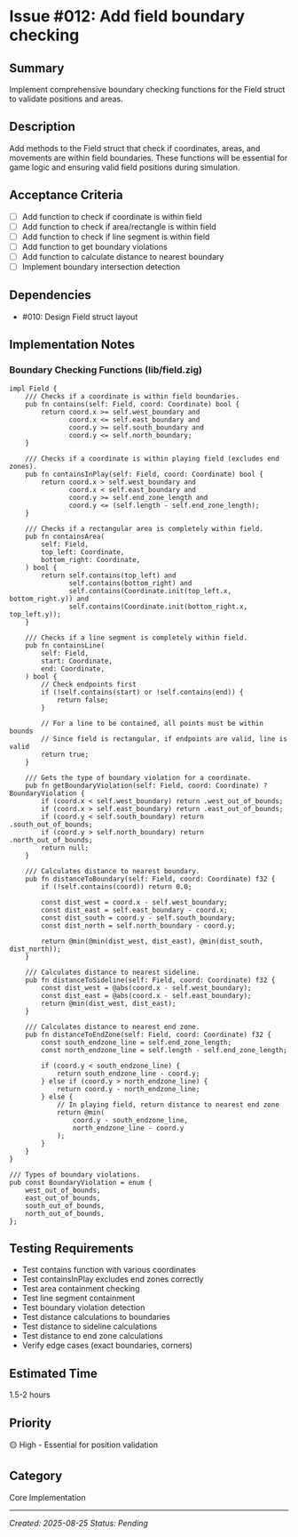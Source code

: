 # Issue #012: Add field boundary checking

## Summary
Implement comprehensive boundary checking functions for the Field struct to validate positions and areas.

## Description
Add methods to the Field struct that check if coordinates, areas, and movements are within field boundaries. These functions will be essential for game logic and ensuring valid field positions during simulation.

## Acceptance Criteria
- [ ] Add function to check if coordinate is within field
- [ ] Add function to check if area/rectangle is within field
- [ ] Add function to check if line segment is within field
- [ ] Add function to get boundary violations
- [ ] Add function to calculate distance to nearest boundary
- [ ] Implement boundary intersection detection

## Dependencies
- #010: Design Field struct layout

## Implementation Notes

### Boundary Checking Functions (lib/field.zig)
```zig
impl Field {
    /// Checks if a coordinate is within field boundaries.
    pub fn contains(self: Field, coord: Coordinate) bool {
        return coord.x >= self.west_boundary and
               coord.x <= self.east_boundary and
               coord.y >= self.south_boundary and
               coord.y <= self.north_boundary;
    }
    
    /// Checks if a coordinate is within playing field (excludes end zones).
    pub fn containsInPlay(self: Field, coord: Coordinate) bool {
        return coord.x > self.west_boundary and
               coord.x < self.east_boundary and
               coord.y >= self.end_zone_length and
               coord.y <= (self.length - self.end_zone_length);
    }
    
    /// Checks if a rectangular area is completely within field.
    pub fn containsArea(
        self: Field,
        top_left: Coordinate,
        bottom_right: Coordinate,
    ) bool {
        return self.contains(top_left) and
               self.contains(bottom_right) and
               self.contains(Coordinate.init(top_left.x, bottom_right.y)) and
               self.contains(Coordinate.init(bottom_right.x, top_left.y));
    }
    
    /// Checks if a line segment is completely within field.
    pub fn containsLine(
        self: Field,
        start: Coordinate,
        end: Coordinate,
    ) bool {
        // Check endpoints first
        if (!self.contains(start) or !self.contains(end)) {
            return false;
        }
        
        // For a line to be contained, all points must be within bounds
        // Since field is rectangular, if endpoints are valid, line is valid
        return true;
    }
    
    /// Gets the type of boundary violation for a coordinate.
    pub fn getBoundaryViolation(self: Field, coord: Coordinate) ?BoundaryViolation {
        if (coord.x < self.west_boundary) return .west_out_of_bounds;
        if (coord.x > self.east_boundary) return .east_out_of_bounds;
        if (coord.y < self.south_boundary) return .south_out_of_bounds;
        if (coord.y > self.north_boundary) return .north_out_of_bounds;
        return null;
    }
    
    /// Calculates distance to nearest boundary.
    pub fn distanceToBoundary(self: Field, coord: Coordinate) f32 {
        if (!self.contains(coord)) return 0.0;
        
        const dist_west = coord.x - self.west_boundary;
        const dist_east = self.east_boundary - coord.x;
        const dist_south = coord.y - self.south_boundary;
        const dist_north = self.north_boundary - coord.y;
        
        return @min(@min(dist_west, dist_east), @min(dist_south, dist_north));
    }
    
    /// Calculates distance to nearest sideline.
    pub fn distanceToSideline(self: Field, coord: Coordinate) f32 {
        const dist_west = @abs(coord.x - self.west_boundary);
        const dist_east = @abs(coord.x - self.east_boundary);
        return @min(dist_west, dist_east);
    }
    
    /// Calculates distance to nearest end zone.
    pub fn distanceToEndZone(self: Field, coord: Coordinate) f32 {
        const south_endzone_line = self.end_zone_length;
        const north_endzone_line = self.length - self.end_zone_length;
        
        if (coord.y < south_endzone_line) {
            return south_endzone_line - coord.y;
        } else if (coord.y > north_endzone_line) {
            return coord.y - north_endzone_line;
        } else {
            // In playing field, return distance to nearest end zone
            return @min(
                coord.y - south_endzone_line,
                north_endzone_line - coord.y
            );
        }
    }
}

/// Types of boundary violations.
pub const BoundaryViolation = enum {
    west_out_of_bounds,
    east_out_of_bounds,
    south_out_of_bounds,
    north_out_of_bounds,
};
```

## Testing Requirements
- Test contains function with various coordinates
- Test containsInPlay excludes end zones correctly
- Test area containment checking
- Test line segment containment
- Test boundary violation detection
- Test distance calculations to boundaries
- Test distance to sideline calculations
- Test distance to end zone calculations
- Verify edge cases (exact boundaries, corners)

## Estimated Time
1.5-2 hours

## Priority
🟡 High - Essential for position validation

## Category
Core Implementation

---
*Created: 2025-08-25*
*Status: Pending*
